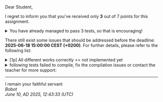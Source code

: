 Dear Student,

I regret to inform you that you've received only **3** out of 7 points for this assignment.
<details><summary>You have already managed to pass 3 tests, so that is encouraging!</summary>&emsp;☑&nbsp;[1p]&nbsp;Grid&nbsp;post&nbsp;init&nbsp;works&nbsp;correctly<br>&emsp;☑&nbsp;[1p]&nbsp;Puzzle&nbsp;field&nbsp;is&nbsp;validated&nbsp;correctly<br>&emsp;☑&nbsp;[1p]&nbsp;Sat&nbsp;validator&nbsp;works&nbsp;correctly</details>

There still exist some issues that should be addressed before the deadline: **2025-06-18 15:00:00 CEST (+0200)**. For further details, please refer to the following list:

<details><summary>[1p] All different works correctly &gt;&gt; not implemented yet</summary></details>
<details><summary>following tests failed to compile, fix the compilation issues or contact the teacher for more support:</summary>&emsp;-&nbsp;[1p]&nbsp;Solve&nbsp;endpoint&nbsp;handles&nbsp;special&nbsp;cases<br>&emsp;-&nbsp;[1p]&nbsp;Validate&nbsp;endpoint&nbsp;works&nbsp;correctly<br>&emsp;-&nbsp;[1p]&nbsp;Solve&nbsp;endpoint&nbsp;solves&nbsp;puzzles</details>

-----------
I remain your faithful servant\
_Bobot_\
_June 10, AD 2025, 12:43:33 (UTC)_